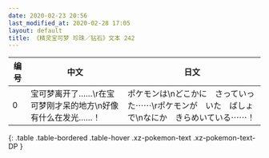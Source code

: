 ```yaml
---
date: 2020-02-23 20:56
last_modified_at: 2020-02-28 17:05
layout: default
title: 《精灵宝可梦 珍珠／钻石》文本 242
---
```

| 编号 | 中文 | 日文 |
| ---- | ---- | ---- |
| 0 | 宝可梦离开了……\r在宝可梦刚才呆的地方\n好像有什么在发光……！ | ポケモンは\nどこかに　さっていった⋯⋯\rポケモンが　いた　ばしょで\nなにか　きらめいている⋯⋯！ |
{: .table .table-bordered .table-hover .xz-pokemon-text .xz-pokemon-text-DP }